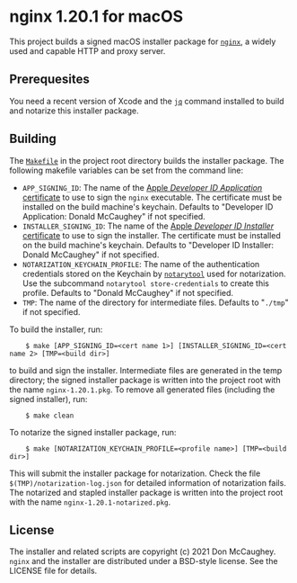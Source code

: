 nginx 1.20.1 for macOS
======================

This project builds a signed macOS installer package for [`nginx`][1], a
widely used and capable HTTP and proxy server.

[1]: http://nginx.org "nginx"

## Prerequesites

You need a recent version of Xcode and the [`jq`][2] command installed to 
build and notarize this installer package.

[2]: https://stedolan.github.io/jq/

## Building

The [`Makefile`][3] in the project root directory builds the installer package.
The following makefile variables can be set from the command line:

- `APP_SIGNING_ID`: The name of the 
    [Apple _Developer ID Application_ certificate][4] to use to sign the 
    `nginx` executable.  The certificate must be installed on the build 
    machine's keychain.  Defaults to "Developer ID Application: Donald 
    McCaughey" if not specified.
- `INSTALLER_SIGNING_ID`: The name of the 
    [Apple _Developer ID Installer_ certificate][4] to use to sign the 
    installer.  The certificate must be installed on the build machine's
    keychain.  Defaults to "Developer ID Installer: Donald McCaughey" if 
    not specified.
- `NOTARIZATION_KEYCHAIN_PROFILE`: The name of the authentication credentials
    stored on the Keychain by [`notarytool`][5] used for notarization.  Use
    the subcommand `notarytool store-credentials` to create this profile.
    Defaults to "Donald McCaughey" if not specified.
- `TMP`: The name of the directory for intermediate files.  Defaults to 
    "`./tmp`" if not specified.

[3]: https://github.com/donmccaughey/nginx_pkg/blob/master/Makefile
[4]: https://developer.apple.com/account/resources/certificates/list
[5]: x-man-page://1/notarytool

To build the installer, run:

        $ make [APP_SIGNING_ID=<cert name 1>] [INSTALLER_SIGNING_ID=<cert name 2> [TMP=<build dir>]

to build and sign the installer.  Intermediate files are generated in the temp
directory; the signed installer package is written into the project root with
the name `nginx-1.20.1.pkg`.  To remove all generated files (including the
signed installer), run:

        $ make clean

To notarize the signed installer package, run:

        $ make [NOTARIZATION_KEYCHAIN_PROFILE=<profile name>] [TMP=<build dir>]

This will submit the installer package for notarization.  Check the file 
`$(TMP)/notarization-log.json` for detailed information of notarization fails.
The notarized and stapled installer package is written into the project root
with the name `nginx-1.20.1-notarized.pkg`.

## License

The installer and related scripts are copyright (c) 2021 Don McCaughey.
`nginx` and the installer are distributed under a BSD-style license.
See the LICENSE file for details.

